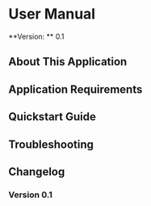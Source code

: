 # User Manual

**Version: ** 0.1

## About This Application

## Application Requirements

## Quickstart Guide

## Troubleshooting

## Changelog

### Version 0.1

